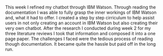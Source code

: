 This week I refined my chatbot through IBM Watson. Through reading the documentation I was able to fully grasp the inner workings of IBM Watson and, what it had to offer. I created a step by step cirriculum to help assist users in not only creating an account in IBM Watson but also creating their very own chatbot. After the research I conducted during week 2 for my three literature reviews I took that information and composed it into a one page paper. The challenges I faced were the tedious process of reading though documentation. It became quite the hassle but paid off in the long run. 
